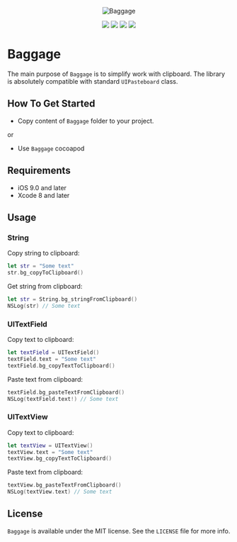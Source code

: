 <p align="center" >
<img src="https://github.com/igormatyushkin014/Baggage/blob/master/Logo/logo-1024-300.png" alt="Baggage" title="Baggage">
</p>

<p align="center">
<a href="https://swift.org"><img src="https://img.shields.io/badge/Swift-4.0-orange.svg?style=flat"></a>
<a href="https://cocoapods.org"><img src="https://img.shields.io/cocoapods/v/Baggage.svg?maxAge=2592000"></a>
<a href="https://cocoapods.org"><img src="https://img.shields.io/cocoapods/dt/Baggage.svg?maxAge=2592000"></a>
<a href="https://tldrlegal.com/license/mit-license"><img src="https://img.shields.io/badge/License-MIT-blue.svg?style=flat"></a>
</p>

# Baggage

The main purpose of `Baggage` is to simplify work with clipboard. The library is absolutely compatible with standard `UIPasteboard` class.

## How To Get Started

- Copy content of `Baggage` folder to your project.

or

- Use `Baggage` cocoapod

## Requirements

* iOS 9.0 and later
* Xcode 8 and later

## Usage

### String

Copy string to clipboard:

```swift
let str = "Some text"
str.bg_copyToClipboard()
```

Get string from clipboard:

```swift
let str = String.bg_stringFromClipboard()
NSLog(str) // Some text
```

### UITextField

Copy text to clipboard:

```swift
let textField = UITextField()
textField.text = "Some text"
textField.bg_copyTextToClipboard()
```

Paste text from clipboard:

```swift
textField.bg_pasteTextFromClipboard()
NSLog(textField.text!) // Some text
```

### UITextView

Copy text to clipboard:

```swift
let textView = UITextView()
textView.text = "Some text"
textView.bg_copyTextToClipboard()
```

Paste text from clipboard:

```swift
textView.bg_pasteTextFromClipboard()
NSLog(textView.text) // Some text
```

## License

`Baggage` is available under the MIT license. See the `LICENSE` file for more info.
